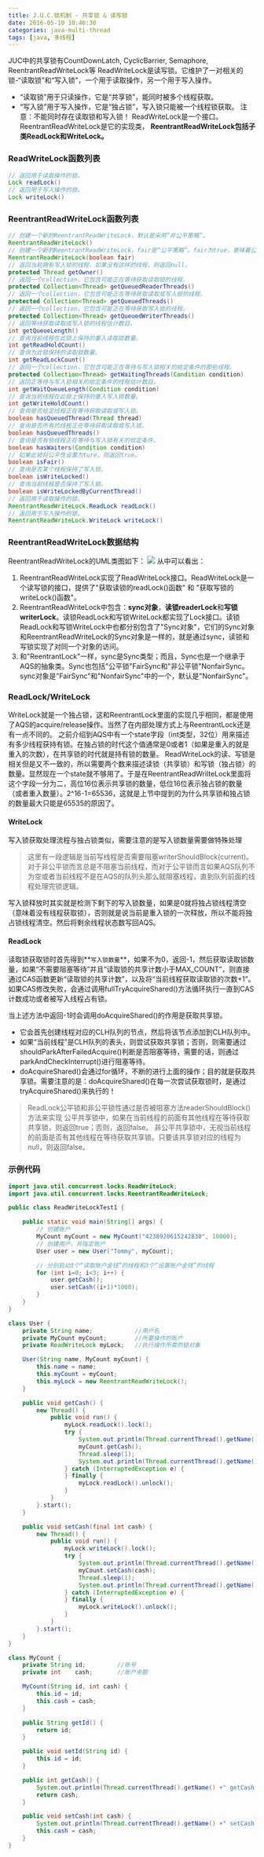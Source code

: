 ```yaml
---
title: J.U.C.锁机制 - 共享锁 & 读写锁
date: 2016-05-10 10:46:30
categories: java-multi-thread
tags: [java, 多线程]
---
```

JUC中的共享锁有CountDownLatch, CyclicBarrier, Semaphore, ReentrantReadWriteLock等
ReadWriteLock是读写锁。它维护了一对相关的锁-“读取锁”和“写入锁”，一个用于读取操作，另一个用于写入操作。
- “读取锁”用于只读操作，它是“共享锁”，能同时被多个线程获取。
- “写入锁”用于写入操作，它是“独占锁”，写入锁只能被一个线程锁获取。
注意：不能同时存在读取锁和写入锁！
ReadWriteLock是一个接口。ReentrantReadWriteLock是它的实现类，
**ReentrantReadWriteLock包括子类ReadLock和WriteLock。**

<!-- more -->

### ReadWriteLock函数列表
```java
// 返回用于读取操作的锁。
Lock readLock()
// 返回用于写入操作的锁。
Lock writeLock()
```
### ReentrantReadWriteLock函数列表
```java
// 创建一个新的ReentrantReadWriteLock，默认是采用“非公平策略”。
ReentrantReadWriteLock()
// 创建一个新的ReentrantReadWriteLock，fair是“公平策略”。fair为true，意味着公平策略；否则，意味着非公平策略。
ReentrantReadWriteLock(boolean fair)
// 返回当前拥有写入锁的线程，如果没有这样的线程，则返回null。
protected Thread getOwner()
// 返回一个collection，它包含可能正在等待获取读取锁的线程。
protected Collection<Thread> getQueuedReaderThreads()
// 返回一个collection，它包含可能正在等待获取读取或写入锁的线程。
protected Collection<Thread> getQueuedThreads()
// 返回一个collection，它包含可能正在等待获取写入锁的线程。
protected Collection<Thread> getQueuedWriterThreads()
// 返回等待获取读取或写入锁的线程估计数目。
int getQueueLength()
// 查询当前线程在此锁上保持的重入读取锁数量。
int getReadHoldCount()
// 查询为此锁保持的读取锁数量。
int getReadLockCount()
// 返回一个collection，它包含可能正在等待与写入锁相关的给定条件的那些线程。
protected Collection<Thread> getWaitingThreads(Condition condition)
// 返回正等待与写入锁相关的给定条件的线程估计数目。
int getWaitQueueLength(Condition condition)
// 查询当前线程在此锁上保持的重入写入锁数量。
int getWriteHoldCount()
// 查询是否给定线程正在等待获取读取或写入锁。
boolean hasQueuedThread(Thread thread)
// 查询是否所有的线程正在等待获取读取或写入锁。
boolean hasQueuedThreads()
// 查询是否有些线程正在等待与写入锁有关的给定条件。
boolean hasWaiters(Condition condition)
// 如果此锁将公平性设置为ture，则返回true。
boolean isFair()
// 查询是否某个线程保持了写入锁。
boolean isWriteLocked()
// 查询当前线程是否保持了写入锁。
boolean isWriteLockedByCurrentThread()
// 返回用于读取操作的锁。
ReentrantReadWriteLock.ReadLock readLock()
// 返回用于写入操作的锁。
ReentrantReadWriteLock.WriteLock writeLock()
```

### ReentrantReadWriteLock数据结构
ReentrantReadWriteLock的UML类图如下：
![](https://static.tmaczhao.cn/images/5655a50f8ef3986bb52ded1bab729276.jpg)
从中可以看出：
1. ReentrantReadWriteLock实现了ReadWriteLock接口。ReadWriteLock是一个读写锁的接口，提供了"获取读锁的readLock()函数" 和 "获取写锁的writeLock()函数"。
2. ReentrantReadWriteLock中包含：**sync对象**，**读锁readerLock**和**写锁writerLock**。读锁ReadLock和写锁WriteLock都实现了Lock接口。读锁ReadLock和写锁WriteLock中也都分别包含了"Sync对象"，它们的Sync对象和ReentrantReadWriteLock的Sync对象是一样的，就是通过sync，读锁和写锁实现了对同一个对象的访问。
3. 和"ReentrantLock"一样，sync是Sync类型；而且，Sync也是一个继承于AQS的抽象类。Sync也包括"公平锁"FairSync和"非公平锁"NonfairSync。sync对象是"FairSync"和"NonfairSync"中的一个，默认是"NonfairSync"。



### ReadLock/WriteLock
WriteLock就是一个独占锁，这和ReentrantLock里面的实现几乎相同，都是使用了AQS的acquire/release操作。当然了在内部处理方式上与ReentrantLock还是有一点不同的。
之前介绍到AQS中有一个state字段（int类型，32位）用来描述有多少线程获持有锁。在独占锁的时代这个值通常是0或者1（如果是重入的就是重入的次数），在共享锁的时代就是持有锁的数量。
ReadWriteLock的读、写锁是相关但是又不一致的，所以需要两个数来描述读锁（共享锁）和写锁（独占锁）的数量。显然现在一个state就不够用了。于是在ReentrantReadWrilteLock里面将这个字段一分为二，高位16位表示共享锁的数量，低位16位表示独占锁的数量（或者重入数量）。2^16-1=65536，这就是上节中提到的为什么共享锁和独占锁的数量最大只能是65535的原因了。

#### WriteLock
写入锁获取处理流程与独占锁类似，需要注意的是写入锁数量需要做特殊处理
>这里有一段逻辑是当前写线程是否需要阻塞writerShouldBlock(current)。对于非公平锁而言总是不阻塞当前线程，而对于公平锁而言如果AQS队列不为空或者当前线程不是在AQS的队列头那么就阻塞线程，直到队列前面的线程处理完锁逻辑。

写入锁释放时其实就是检测下剩下的写入锁数量，如果是0就将独占锁线程清空（意味着没有线程获取锁），否则就是说当前是重入锁的一次释放，所以不能将独占锁线程清空。然后将剩余线程状态数写回AQS。

#### ReadLock
读取锁获取锁时首先得到**`写入锁数量`**，如果不为0，返回-1，然后获取读取锁数量，如果“不需要阻塞等待”并且“读取锁的共享计数小于MAX_COUNT”，则直接通过CAS函数更新“读取锁的共享计数”，以及将“当前线程获取读取锁的次数+1”。如果CAS修改失败，会通过调用fullTryAcquireShared()方法循环执行一直到CAS计数成功或者被写入线程占有锁。

当上述方法中返回-1时会调用doAcquireShared()的作用是获取共享锁。
- 它会首先创建线程对应的CLH队列的节点，然后将该节点添加到CLH队列中。
- 如果“当前线程”是CLH队列的表头，则尝试获取共享锁；否则，则需要通过shouldParkAfterFailedAcquire()判断是否阻塞等待，需要的话，则通过parkAndCheckInterrupt()进行阻塞等待。
- doAcquireShared()会通过for循环，不断的进行上面的操作；目的就是获取共享锁。需要注意的是：doAcquireShared()在每一次尝试获取锁时，是通过tryAcquireShared()来执行的！

>ReadLock公平锁和非公平锁性通过是否被阻塞方法readerShouldBlock()方法来实现
公平共享锁中，如果在当前线程的前面有其他线程在等待获取共享锁，则返回true；否则，返回false。
非公平共享锁中，无视当前线程的前面是否有其他线程在等待获取共享锁。只要该共享锁对应的线程为null，则返回false。


### 示例代码
```java
import java.util.concurrent.locks.ReadWriteLock;
import java.util.concurrent.locks.ReentrantReadWriteLock;

public class ReadWriteLockTest1 {

    public static void main(String[] args) {
        // 创建账户
        MyCount myCount = new MyCount("4238920615242830", 10000);
        // 创建用户，并指定账户
        User user = new User("Tommy", myCount);

        // 分别启动3个“读取账户金钱”的线程和3个“设置账户金钱”的线程
        for (int i=0; i<3; i++) {
            user.getCash();
            user.setCash((i+1)*1000);
        }
    }
}

class User {
    private String name;            //用户名
    private MyCount myCount;        //所要操作的账户
    private ReadWriteLock myLock;   //执行操作所需的锁对象

    User(String name, MyCount myCount) {
        this.name = name;
        this.myCount = myCount;
        this.myLock = new ReentrantReadWriteLock();
    }

    public void getCash() {
        new Thread() {
            public void run() {
                myLock.readLock().lock();
                try {
                    System.out.println(Thread.currentThread().getName() +" getCash start");
                    myCount.getCash();
                    Thread.sleep(1);
                    System.out.println(Thread.currentThread().getName() +" getCash end");
                } catch (InterruptedException e) {
                } finally {
                    myLock.readLock().unlock();
                }
            }
        }.start();
    }

    public void setCash(final int cash) {
        new Thread() {
            public void run() {
                myLock.writeLock().lock();
                try {
                    System.out.println(Thread.currentThread().getName() +" setCash start");
                    myCount.setCash(cash);
                    Thread.sleep(1);
                    System.out.println(Thread.currentThread().getName() +" setCash end");
                } catch (InterruptedException e) {
                } finally {
                    myLock.writeLock().unlock();
                }
            }
        }.start();
    }
}

class MyCount {
    private String id;         //账号
    private int    cash;       //账户余额

    MyCount(String id, int cash) {
        this.id = id;
        this.cash = cash;
    }

    public String getId() {
        return id;
    }

    public void setId(String id) {
        this.id = id;
    }

    public int getCash() {
        System.out.println(Thread.currentThread().getName() +" getCash cash="+ cash);
        return cash;
    }

    public void setCash(int cash) {
        System.out.println(Thread.currentThread().getName() +" setCash cash="+ cash);
        this.cash = cash;
    }
}
```






















































































